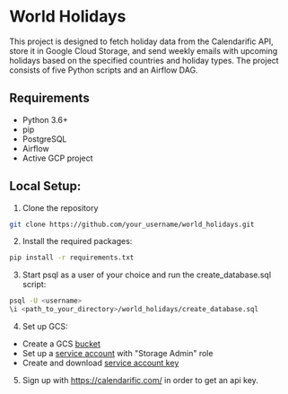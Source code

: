 # World Holidays

This project is designed to fetch holiday data from the Calendarific API, store it in Google Cloud Storage, and send weekly emails with upcoming holidays based on the specified countries and holiday types. The project consists of five Python scripts and an Airflow DAG.

## Requirements
* Python 3.6+
* pip
* PostgreSQL
* Airflow
* Active GCP project

## Local Setup:
1. Clone the repository
```bash
git clone https://github.com/your_username/world_holidays.git
```

2. Install the required packages:
```bash
pip install -r requirements.txt
```

3. Start psql as a user of your choice and run the create_database.sql script:
```bash
psql -U <username>
\i <path_to_your_directory>/world_holidays/create_database.sql
```

4. Set up GCS:
* Create a GCS [bucket](https://cloud.google.com/storage/docs/discover-object-storage-console)
* Set up a [service account](https://cloud.google.com/iam/docs/service-accounts-create) with "Storage Admin" role
* Create and download [service account key](https://cloud.google.com/iam/docs/keys-create-delete)

5. Sign up with https://calendarific.com/ in order to get an api key.

